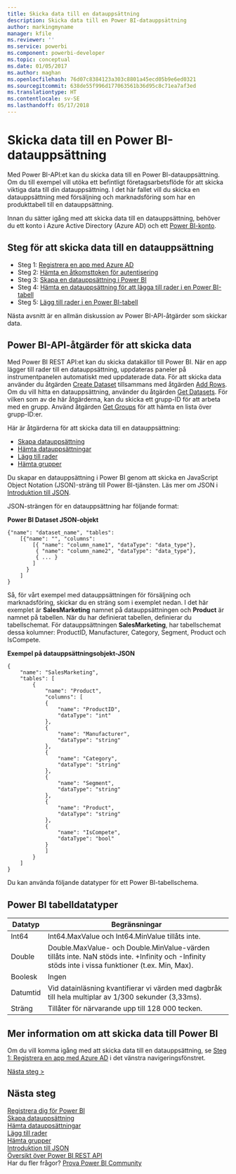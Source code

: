 ```yaml
---
title: Skicka data till en datauppsättning
description: Skicka data till en Power BI-datauppsättning
author: markingmyname
manager: kfile
ms.reviewer: ''
ms.service: powerbi
ms.component: powerbi-developer
ms.topic: conceptual
ms.date: 01/05/2017
ms.author: maghan
ms.openlocfilehash: 76d07c8384123a303c8801a45ecd05b9e6ed0321
ms.sourcegitcommit: 638de55f996d177063561b36d95c8c71ea7af3ed
ms.translationtype: HT
ms.contentlocale: sv-SE
ms.lasthandoff: 05/17/2018
---
```

# <a name="push-data-into-a-power-bi-dataset"></a>Skicka data till en Power BI-datauppsättning
Med Power BI-API:et kan du skicka data till en Power BI-datauppsättning. Om du till exempel vill utöka ett befintligt företagsarbetsflöde för att skicka viktiga data till din datauppsättning. I det här fallet vill du skicka en datauppsättning med försäljning och marknadsföring som har en produkttabell till en datauppsättning.

Innan du sätter igång med att skicka data till en datauppsättning, behöver du ett konto i Azure Active Directory (Azure AD) och ett [Power BI-konto](create-an-azure-active-directory-tenant.md).

## <a name="steps-to-push-data-into-a-dataset"></a>Steg för att skicka data till en datauppsättning
* Steg 1: [Registrera en app med Azure AD](walkthrough-push-data-register-app-with-azure-ad.md)
* Steg 2: [Hämta en åtkomsttoken för autentisering](walkthrough-push-data-get-token.md)
* Steg 3: [Skapa en datauppsättning i Power BI](walkthrough-push-data-create-dataset.md)
* Steg 4: [Hämta en datauppsättning för att lägga till rader i en Power BI-tabell](walkthrough-push-data-get-datasets.md)
* Steg 5: [Lägg till rader i en Power BI-tabell](walkthrough-push-data-add-rows.md)

Nästa avsnitt är en allmän diskussion av Power BI-API-åtgärder som skickar data.

## <a name="power-bi-api-operations-to-push-data"></a>Power BI-API-åtgärder för att skicka data
Med Power BI REST API:et kan du skicka datakällor till Power BI. När en app lägger till rader till en datauppsättning, uppdateras paneler på instrumentpanelen automatiskt med uppdaterade data. För att skicka data använder du åtgärden [Create Dataset](https://msdn.microsoft.com/library/mt203562.aspx) tillsammans med åtgärden [Add Rows](https://msdn.microsoft.com/library/mt203561.aspx). Om du vill hitta en datauppsättning, använder du åtgärden [Get Datasets](https://msdn.microsoft.com/library/mt203567.aspx). För vilken som av de här åtgärderna, kan du skicka ett grupp-ID för att arbeta med en grupp. Använd åtgärden [Get Groups](https://msdn.microsoft.com/library/mt243842.aspx) för att hämta en lista över grupp-ID:er.

Här är åtgärderna för att skicka data till en datauppsättning:

* [Skapa datauppsättning](https://msdn.microsoft.com/library/mt203562.aspx)
* [Hämta datauppsättningar](https://msdn.microsoft.com/library/mt203567.aspx)
* [Lägg till rader](https://msdn.microsoft.com/library/mt203561.aspx)
* [Hämta grupper](https://msdn.microsoft.com/library/mt243842.aspx)

Du skapar en datauppsättning i Power BI genom att skicka en JavaScript Object Notation (JSON)-sträng till Power BI-tjänsten. Läs mer om JSON i [Introduktion till JSON](http://json.org/).

JSON-strängen för en datauppsättning har följande format:

**Power BI Dataset JSON-objekt**

    {"name": "dataset_name", "tables":
        [{"name": "", "columns":
            [{ "name": "column_name1", "dataType": "data_type"},
             { "name": "column_name2", "dataType": "data_type"},
             { ... }
            ]
          }
        ]
    }

Så, för vårt exempel med datauppsättningen för försäljning och marknadsföring, skickar du en sträng som i exemplet nedan. I det här exemplet är **SalesMarketing** namnet på datauppsättningen och **Product** är namnet på tabellen. När du har definierat tabellen, definierar du tabellschemat. För datauppsättningen **SalesMarketing**, har tabellschemat dessa kolumner: ProductID, Manufacturer, Category, Segment, Product och IsCompete.

**Exempel på datauppsättningsobjekt-JSON**

    {
        "name": "SalesMarketing",
        "tables": [
            {
                "name": "Product",
                "columns": [
                {
                    "name": "ProductID",
                    "dataType": "int"
                },
                {
                    "name": "Manufacturer",
                    "dataType": "string"
                },
                {
                    "name": "Category",
                    "dataType": "string"
                },
                {
                    "name": "Segment",
                    "dataType": "string"
                },
                {
                    "name": "Product",
                    "dataType": "string"
                },
                {
                    "name": "IsCompete",
                    "dataType": "bool"
                }
                ]
            }
        ]
    }

Du kan använda följande datatyper för ett Power BI-tabellschema.

## <a name="power-bi-table-data-types"></a>Power BI tabelldatatyper
| **Datatyp** | **Begränsningar** |
| --- | --- |
| Int64 |Int64.MaxValue och Int64.MinValue tillåts inte. |
| Double |Double.MaxValue- och Double.MinValue-värden tillåts inte. NaN stöds inte. +Infinity och -Infinity stöds inte i vissa funktioner (t.ex. Min, Max). |
| Boolesk |Ingen |
| Datumtid |Vid datainläsning kvantifierar vi värden med dagbråk till hela multiplar av 1/300 sekunder (3,33ms). |
| Sträng |Tillåter för närvarande upp till 128 000 tecken. |

## <a name="learn-more-about-pushing-data-into-power-bi"></a>Mer information om att skicka data till Power BI
Om du vill komma igång med att skicka data till en datauppsättning, se [Steg 1: Registrera en app med Azure AD](walkthrough-push-data-register-app-with-azure-ad.md) i det vänstra navigeringsfönstret.

[Nästa steg >](walkthrough-push-data-register-app-with-azure-ad.md)

## <a name="next-steps"></a>Nästa steg
[Registrera dig för Power BI](create-an-azure-active-directory-tenant.md)  
[Skapa datauppsättning](https://msdn.microsoft.com/library/mt203562.aspx)  
[Hämta datauppsättningar](https://msdn.microsoft.com/library/mt203567.aspx)  
[Lägg till rader](https://msdn.microsoft.com/library/mt203561.aspx)  
[Hämta grupper](https://msdn.microsoft.com/library/mt243842.aspx)  
[Introduktion till JSON](http://json.org/)  
[Översikt över Power BI REST API](overview-of-power-bi-rest-api.md)  
Har du fler frågor? [Prova Power BI Community](http://community.powerbi.com/)

